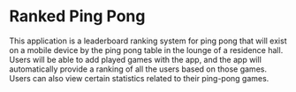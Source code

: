 # Ranked Ping Pong 
  This application is a leaderboard ranking system for ping pong that will exist on a mobile device by the ping pong table in the lounge of a residence hall. Users will be able to add played games with the app, and the app will automatically provide a ranking of all the users based on those games. Users can also view certain statistics related to their ping-pong games.


 
 

